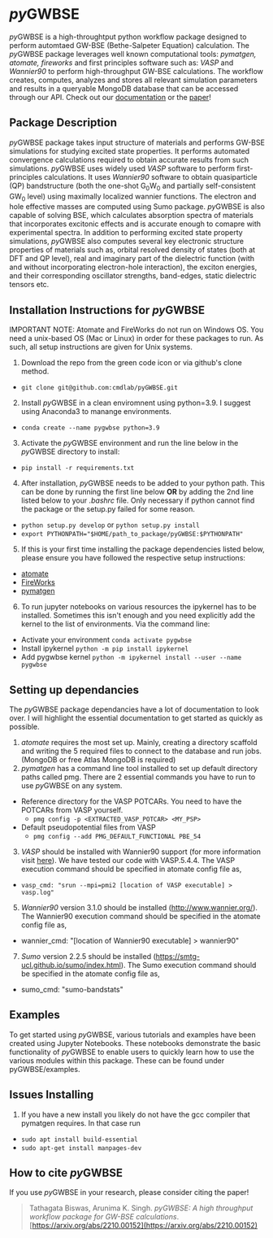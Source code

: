 # *py*GWBSE
*py*GWBSE is a high-throughtput python workflow package designed to perform automtaed GW-BSE (Bethe-Salpeter Equation) calculation. The *py*GWBSE package leverages well known computational tools: *pymatgen, atomate, fireworks* and first principles software such as: *VASP* and *Wannier90* to perform high-throughput GW-BSE calculations. The workflow creates, computes, analyzes and stores all relevant simulation parameters and results in a queryable MongoDB database that can be accessed through our API. Check out our [documentation](https://cmdlab.github.io/pyGWBSE/) or the [paper](https://arxiv.org/abs/2210.00152)!

## Package Description
*py*GWBSE package takes input structure of materials and performs GW-BSE simulations for studying excited state properties. It performs automated convergence calculations required to obtain accurate results from such simulations. *py*GWBSE uses widely used *VASP* software to perform first-principles calculations. It uses *Wannier90* software to obtain quasiparticle (QP) bandstructure (both the one-shot G<sub>0</sub>W<sub>0</sub> and partially self-consistent GW<sub>0</sub> level) using maximally localized wannier functions. The electron and hole effective masses are computed using Sumo package. *py*GWBSE is also capable of solving BSE, which calculates absorption spectra of materials that incorporates excitonic effects and is accurate enough to comapre with experimental spectra. In addition to performing excited state property simulations, *py*GWBSE also computes several key electronic structure properties of materials such as, orbital resolved  density of states (both at DFT and QP level), real and imaginary part of the dielectric function (with and without incorporating electron-hole interaction), the exciton energies, and their corresponding oscillator strengths, band-edges, static dielectric tensors etc.


## Installation Instructions for *py*GWBSE
IMPORTANT NOTE: Atomate and FireWorks do not run on Windows OS. You need a unix-based OS (Mac or Linux) in order for these packages to run. As such, all setup instructions are given for Unix systems. 

1. Download the repo from the green code icon or via github's clone method.
- ``git clone git@github.com:cmdlab/pyGWBSE.git``
2. Install *py*GWBSE in a clean enviromnent using python=3.9. I suggest using Anaconda3 to manange environments. 
- ``conda create --name pygwbse python=3.9``
3. Activate the *py*GWBSE environment and run the line below in the *py*GWBSE directory to install:
- ``pip install -r requirements.txt``
4. After installation, *py*GWBSE needs to be added to your python path. This can be done by running the first line below **OR** by adding the 2nd line listed below to your *.bashrc* file. Only necessary if python cannot find the package or the setup.py failed for some reason.
- ``python setup.py develop`` or ``python setup.py install`` 
- ``export PYTHONPATH="$HOME/path_to_package/pyGWBSE:$PYTHONPATH"``
5. If this is your first time installing the package dependencies listed below, please ensure you have followed the respective setup instructions:
- [atomate](https://atomate.org/)  
- [FireWorks](https://materialsproject.github.io/fireworks/installation.html)
- [pymatgen](https://pymatgen.org/installation.html)
6. To run jupyter notebooks on various resources the ipykernel has to be installed. Sometimes this isn't enough and you need explicitly add the kernel to the list of environments. Via the command line:
- Activate your environment ``conda activate pygwbse``
- Install ipykernel ``python -m pip install ipykernel``
- Add pygwbse kernel ``python -m ipykernel install --user --name pygwbse``

## Setting up dependancies
The *py*GWBSE package dependancies have a lot of documentation to look over. I will highlight the essential documentation to get started as quickly as possible.
1. *atomate* requires the most set up. Mainly, creating a directory scaffold and writing the 5 required files to connect to the database and run jobs. (MongoDB or free Atlas MongoDB is required) 
2. *pymatgen* has a command line tool installed to set up default directory paths called pmg. There are 2 essential commands you have to run to use *py*GWBSE on any system. 
- Reference directory for the VASP POTCARs. You need to have the POTCARs from VASP yourself.
  - `pmg config -p <EXTRACTED_VASP_POTCAR> <MY_PSP>` 
- Default pseudopotential files from VASP 
  - `pmg config --add PMG_DEFAULT_FUNCTIONAL PBE_54`
 3. *VASP* should be installed with Wannier90 support (for more information visit [here](https://www.vasp.at/wiki/index.php/LWANNIER90)). We have tested our code with VASP.5.4.4. The VASP execution command should be specified in atomate config file as,
- `vasp_cmd: "srun --mpi=pmi2 [location of VASP executable] > vasp.log"`   
 5. *Wannier90* version 3.1.0 should be installed (http://www.wannier.org/). The Wannier90 execution command should be specified in the atomate config file as,
- wannier_cmd: "[location of Wannier90 executable] > wannier90"
 7. *Sumo* version 2.2.5 should be installed (https://smtg-ucl.github.io/sumo/index.html). The Sumo execution command should be specified in the atomate config file as, 
- sumo_cmd: "sumo-bandstats"

## Examples
To get started using *py*GWBSE, various tutorials and examples have been created using Jupyter Notebooks. These notebooks demonstrate the basic functionality of *py*GWBSE to enable users to quickly learn how to use the various modules within this package. These can be found under pyGWBSE/examples.

## Issues Installing
1. If you have a new install you likely do not have the gcc compiler that pymatgen requires. In that case run 
- `sudo apt install build-essential`
- `sudo apt-get install manpages-dev`

## How to cite *py*GWBSE
If you use *py*GWBSE in your research, please consider citing the paper!

> Tathagata Biswas, Arunima K. Singh. *pyGWBSE: A high throughput workflow package for GW-BSE calculations*. [https://arxiv.org/abs/2210.00152](https://arxiv.org/abs/2210.00152)
